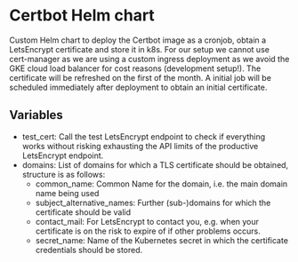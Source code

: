 # Certbot Helm chart
Custom Helm chart to deploy the Certbot image as a cronjob, obtain a LetsEncrypt certificate and store it in k8s. For our setup we cannot use cert-manager as we are
using a custom ingress deployment as we avoid the GKE cloud load balancer for cost reasons (development setup!).
The certificate will be refreshed on the first of the month.
A initial job will be scheduled immediately after deployment to obtain an initial certificate.

## Variables
* test_cert: Call the test LetsEncrypt endpoint to check if everything works without risking exhausting the API limits of the productive LetsEncrypt endpoint.
* domains: List of domains for which a TLS certificate should be obtained, structure is as follows:
  * common_name: Common Name for the domain, i.e. the main domain name being used
  * subject_alternative_names: Further (sub-)domains for which the certificate should be valid
  * contact_mail: For LetsEncrypt to contact you, e.g. when your certificate is on the risk to expire of if other problems occurs.
  * secret_name: Name of the Kubernetes secret in which the certificate credentials should be stored.
